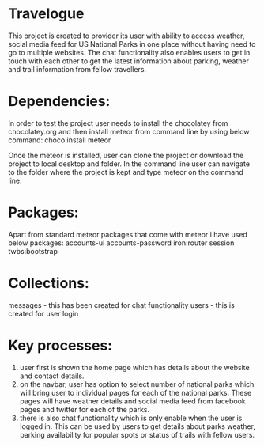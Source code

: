 # Travelogue
This project is created to provider its user with ability to access weather, social media feed for US National Parks 
in one place without having need to go to multiple websites. The chat functionality also enables users to get in touch
with each other to get the latest information about parking, weather and trail information from fellow travellers.

# Dependencies:
In order to test the project user needs to install the chocolatey from chocolatey.org and then install meteor from command line
by using below command:
choco install meteor

Once the meteor is installed, user can clone the project or download the project to local desktop and folder. In the command line
user can navigate to the folder where the project is kept and type meteor on the command line.

# Packages:
Apart from standard meteor packages that come with meteor i have used below packages:
accounts-ui
accounts-password
iron:router
session
twbs:bootstrap

# Collections:
messages - this has been created for chat functionality
users - this is created for user login

# Key processes:
1) user first is shown the home page which has details about the website and contact details.
2) on the navbar, user has option to select number of national parks which will bring user to individual pages for 
each of the national parks. These pages will have weather details and social media feed from facebook pages and
twitter for each of the parks.
3) there is also chat functionality which is only enable when the user is logged in. This can be used by users to get details 
about parks weather, parking availability for popular spots or status of trails with fellow users.

